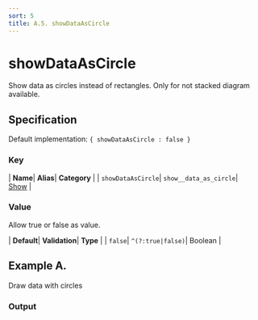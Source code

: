 ```yaml
---
sort: 5
title: A.5. showDataAsCircle
---
```

# showDataAsCircle

Show data as circles instead of rectangles. Only for not stacked diagram available.


## Specification

Default implementation: ```{ showDataAsCircle : false }```

### Key

| **Name**| **Alias**| **Category** |
| ```showDataAsCircle```| ```show__data_as_circle```| [Show](../options/#show) |

### Value

Allow true or false as value.

| **Default**| **Validation**| **Type** |
| ```false```| ```^(?:true|false)```| Boolean |



## Example A.

Draw data with circles

### Output

  <div id="a">
      <script> 
          d3.statosio( 
    file, 
    "domain", 
    [ "mobile" ], 
    { "showDataAsCircle" : true, "view__dom_id" : "a" }
)

      </script>
  </div>

Open output in a [blank window](../sources/showDataAsCircle--example-a.html){:target="_self"}. 
Download examples [as zip](../sources/showDataAsCircle.zip){:target="_blank"}. 

### Parameters

This dataset shows the mobile google pagerank performance score for a certain website.

| | **Value** | **Type** |
|------:|:------|:------|
| **Source** | ["../data/performance.json"](../data/performance.json) | String |
| **X** | ```"domain"``` | String |
| **Y** | ```[ "mobile" ]``` | Array |
| **Options** | ```{ "showDataAsCircle" : true }``` | Object |


### Source Code

* Invoke Function

```javascript
d3.statosio( 
    file, 
    "domain", 
    [ "mobile" ], 
    { "showDataAsCircle" : true }
)
```

* HTML Implementation

```html
<!DOCTYPE html>
<head>
    <title>d3.statosio - showDataAsCircle</title>
    <meta content="text/html;charset=utf-8" http-equiv="Content-Type">
    <meta content="utf-8" http-equiv="encoding">
    <script src="https://cdnjs.cloudflare.com/ajax/libs/d3/6.2.0/d3.js"></script>
    <script src="../libs/statosio.js"></script>
</head>
<body>
    <script>
        d3.json( "../data/performance.json" )
            .then( ( file ) => {
                d3.statosio( 
                    file, 
                    "domain", 
                    [ "mobile" ], 
                    { "showDataAsCircle" : true }
                )
            } )
    </script>
</body>
```
## Example B.

Draw data with bars

### Output

  <div id="b">
      <script> 
          d3.statosio( 
    file, 
    "domain", 
    [ "mobile" ], 
    { "showDataAsCircle" : false, "view__dom_id" : "b" }
)

      </script>
  </div>

Open output in a [blank window](../sources/showDataAsCircle--example-b.html){:target="_self"}. 
Download examples [as zip](../sources/showDataAsCircle.zip){:target="_blank"}. 

### Parameters

This dataset shows the mobile google pagerank performance score for a certain website.

| | **Value** | **Type** |
|------:|:------|:------|
| **Source** | ["../data/performance.json"](../data/performance.json) | String |
| **X** | ```"domain"``` | String |
| **Y** | ```[ "mobile" ]``` | Array |
| **Options** | ```{ "showDataAsCircle" : false }``` | Object |


### Source Code

* Invoke Function

```javascript
d3.statosio( 
    file, 
    "domain", 
    [ "mobile" ], 
    { "showDataAsCircle" : false }
)
```

* HTML Implementation

```html
<!DOCTYPE html>
<head>
    <title>d3.statosio - showDataAsCircle</title>
    <meta content="text/html;charset=utf-8" http-equiv="Content-Type">
    <meta content="utf-8" http-equiv="encoding">
    <script src="https://cdnjs.cloudflare.com/ajax/libs/d3/6.2.0/d3.js"></script>
    <script src="../libs/statosio.js"></script>
</head>
<body>
    <script>
        d3.json( "../data/performance.json" )
            .then( ( file ) => {
                d3.statosio( 
                    file, 
                    "domain", 
                    [ "mobile" ], 
                    { "showDataAsCircle" : false }
                )
            } )
    </script>
</body>
```
